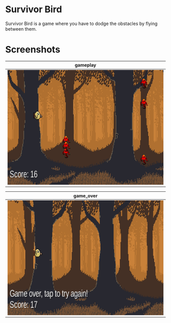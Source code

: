 # Survivor Bird
Survivor Bird is a game where you have to dodge the obstacles by flying between them.

# Screenshots
| gameplay                                                                   |
|----------------------------------------------------------------------------|
| <img src="screenshots/gameplay.jpg" alt="login" width="711" height="360">  |

| game_over                                                                  |
|----------------------------------------------------------------------------|
| <img src="screenshots/game_over.jpg" alt="login" width="711" height="360"> |
